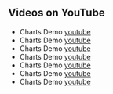 ## Videos on YouTube

- Charts Demo [youtube](https://youtu.be/Csl0yIdqWB8)
- Charts Demo [youtube](https://youtu.be/C0YA8QA1K8k)
- Charts Demo [youtube](https://youtu.be/qaQ2Dh_0pgU)
- Charts Demo [youtube](https://youtu.be/gE1PJoLzMvk)
- Charts Demo [youtube](https://youtu.be/SX5jGJFz2-M)
- Charts Demo [youtube](https://youtu.be/UQGiRTNhvKU)
- Charts Demo [youtube](https://youtu.be/QsjigWQjc)
